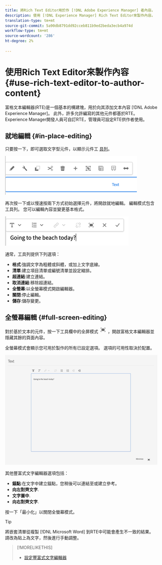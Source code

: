 ```yaml
---
title: 將Rich Text Editor用於作 [!DNL Adobe Experience Manager] 者內容。
description: 使用 [!DNL Experience Manager] Rich Text Editor來製作內容。
translation-type: tm+mt
source-git-commit: 5a90db8791dd92cceb811b9ed2beda3ecb4a974d
workflow-type: tm+mt
source-wordcount: '286'
ht-degree: 2%

---
```



# 使用Rich Text Editor來製作內容 {#use-rich-text-editor-to-author-content}

富格文本編輯器(RTE)是一個基本的構建塊，用於向其添加文本內容 [!DNL Adobe Experience Manager]。 此外，許多允許編寫的其他元件都基於RTE。 Experience Manager開發人員可自訂RTE，管理員可設定RTE供作者使用。

## 就地編輯 {#in-place-editing}

只要按一下，即可選取文字型元件，以顯示元件工 [具列](/help/sites-cloud/authoring/fundamentals/editing-content.md#component-toolbar)。

![元件工具列](/help/sites-cloud/authoring/assets/editing-component-toolbar.png)

再次按一下或以慢速按兩下方式初始選擇元件，將開啟就地編輯。 編輯模式包含工具列。 您可以編輯內容並變更基本格式。

![使用RTE就地編輯](/help/sites-cloud/authoring/assets/rte-in-place-editing.png)

通常，工具列提供下列選項：

* **格式**:強調文字為粗體或斜體，或加上文字底線。
* **清單**:建立項目清單或編號清單並設定縮排。
* **超連結**:建立連結。
* **取消連結**:移除超連結。
* **全螢幕**:以全螢幕模式開啟編輯器。
* **關閉**:停止編輯。
* **儲存**:儲存變更。

## 全螢幕編輯 {#full-screen-editing}

對於基於文本的元件，按一下工具欄中的全屏模式 ![RTE全屏按鈕](/help/sites-cloud/authoring/assets/editing-full-screen.png)[](/help/sites-cloud/authoring/fundamentals/editing-content.md#component-toolbar) ，開啟富格文本編輯器並隱藏其餘的頁面內容。

全螢幕模式會顯示您可用於製作的所有已設定選項。 選項的可用性取決於配置。 <!--Full screen mode displays all the configured options that you can use for authoring. The availability of options [depends on the configuration](/help/sites-administering/rich-text-editor.md).-->

![全屏模式下的RTE](/help/sites-cloud/authoring/assets/rte-full-screen.png)

其他豐富式文字編輯器選項包括：

* **錨點**:在文字中建立錨點，您稍後可以連結至或建立參考。
* **向左對齊文字**.
* **文字置中**.
* **向右對齊文字**.

按一下「最小化」以關閉全螢幕模式。

>[!TIP]
>
>將嵌套清單從複製 [!DNL Microsoft Word] 到RTE中可能會產生不一致的結果。 請改為貼上為文字，然後進行手動調整。

>[!MORELIKETHIS]
>
>* [設定豐富式文字編輯器](/help/implementing/developing/extending/rich-text-editor.md)

